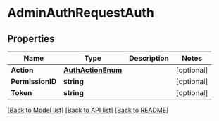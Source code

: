# AdminAuthRequestAuth

## Properties

Name | Type | Description | Notes
------------ | ------------- | ------------- | -------------
**Action** | [**AuthActionEnum**](AuthActionEnum.md) |  | [optional] 
**PermissionID** | **string** |  | [optional] 
**Token** | **string** |  | [optional] 

[[Back to Model list]](../README.md#documentation-for-models) [[Back to API list]](../README.md#documentation-for-api-endpoints) [[Back to README]](../README.md)


